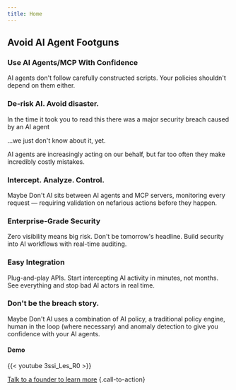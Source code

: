 ```yaml
---
title: Home
---
```


## Avoid AI Agent Footguns
### Use AI Agents/MCP With Confidence

AI agents don't follow carefully constructed scripts. Your policies shouldn't depend on them either.

### De-risk AI. Avoid disaster.

In the time it took you to read this there was a major security breach caused by an AI agent

...we just don't know about it, yet.

AI agents are increasingly acting on our behalf, but far too often they make incredibly costly mistakes.

### Intercept. Analyze. Control.

Maybe Don't AI sits between AI agents and MCP servers, monitoring every request — requiring validation on nefarious actions before they happen.

### Enterprise-Grade Security

Zero visibility means big risk. Don't be tomorrow's headline. Build security into AI workflows with real-time auditing.

### Easy Integration

Plug-and-play APIs. Start intercepting AI activity in minutes, not months. See everything and stop bad AI actors in real time.

### Don't be the breach story.

Maybe Don't AI uses a combination of AI policy, a traditional policy engine, human in the loop (where necessary) and anomaly detection to give you confidence with your AI agents.

#### Demo
{{< youtube 3ssi_Les_R0 >}}

[Talk to a founder to learn more](https://cal.com/kmillermd/30min)
{.call-to-action}
